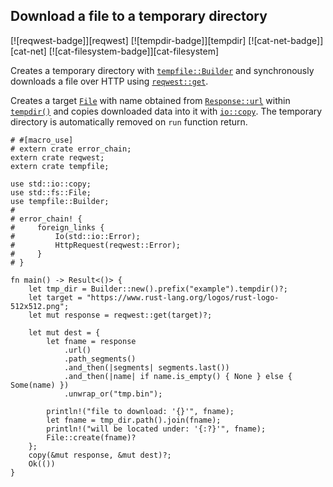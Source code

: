 ## Download a file to a temporary directory

[![reqwest-badge]][reqwest] [![tempdir-badge]][tempdir] [![cat-net-badge]][cat-net] [![cat-filesystem-badge]][cat-filesystem]

Creates a temporary directory with [`tempfile::Builder`] and synchronously downloads
a file over HTTP using [`reqwest::get`].

Creates a target [`File`] with name obtained from [`Response::url`] within
[`tempdir()`] and copies downloaded data into it with [`io::copy`].
The temporary directory is automatically removed on `run` function return.

```rust,no_run
# #[macro_use]
# extern crate error_chain;
extern crate reqwest;
extern crate tempfile;

use std::io::copy;
use std::fs::File;
use tempfile::Builder;
#
# error_chain! {
#     foreign_links {
#         Io(std::io::Error);
#         HttpRequest(reqwest::Error);
#     }
# }

fn main() -> Result<()> {
    let tmp_dir = Builder::new().prefix("example").tempdir()?;
    let target = "https://www.rust-lang.org/logos/rust-logo-512x512.png";
    let mut response = reqwest::get(target)?;

    let mut dest = {
        let fname = response
            .url()
            .path_segments()
            .and_then(|segments| segments.last())
            .and_then(|name| if name.is_empty() { None } else { Some(name) })
            .unwrap_or("tmp.bin");

        println!("file to download: '{}'", fname);
        let fname = tmp_dir.path().join(fname);
        println!("will be located under: '{:?}'", fname);
        File::create(fname)?
    };
    copy(&mut response, &mut dest)?;
    Ok(())
}
```

[`File`]: https://doc.rust-lang.org/std/fs/struct.File.html
[`io::copy`]: https://doc.rust-lang.org/std/io/fn.copy.html
[`reqwest::get`]: https://docs.rs/reqwest/*/reqwest/fn.get.html
[`Response::url`]: https://docs.rs/reqwest/*/reqwest/struct.Response.html#method.url
[`tempfile::Builder`]: https://docs.rs/tempfile/*/tempfile/struct.Builder.html
[`tempdir()`]: https://docs.rs/tempfile/3.1.0/tempfile/struct.Builder.html#method.tempdir
